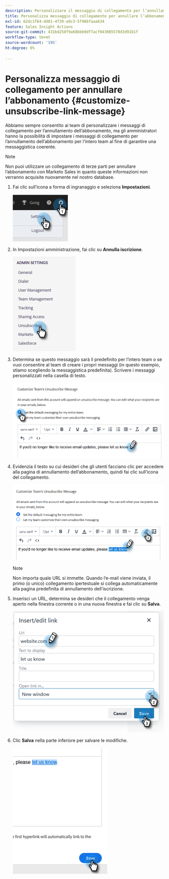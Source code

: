 ```yaml
---
description: Personalizzare il messaggio di collegamento per l’annullamento dell’iscrizione - Documentazione di Marketo - Documentazione del prodotto
title: Personalizza messaggio di collegamento per annullare l’abbonamento
exl-id: 62dc1f64-dd81-4f39-a9c3-5f986faaa634
feature: Sales Insight Actions
source-git-commit: 431bd258f9a68bbb9df7acf043085578d3d91b1f
workflow-type: tm+mt
source-wordcount: '195'
ht-degree: 0%

---
```


# Personalizza messaggio di collegamento per annullare l’abbonamento {#customize-unsubscribe-link-message}

Abbiamo sempre consentito ai team di personalizzare i messaggi di collegamento per l’annullamento dell’abbonamento, ma gli amministratori hanno la possibilità di impostare i messaggi di collegamento per l’annullamento dell’abbonamento per l’intero team al fine di garantire una messaggistica coerente.

>[!NOTE]
>
>Non puoi utilizzare un collegamento di terze parti per annullare l’abbonamento con Marketo Sales in quanto queste informazioni non verranno acquisite nuovamente nel nostro database.

1. Fai clic sull’icona a forma di ingranaggio e seleziona **Impostazioni**.

   ![](assets/customize-unsubscribe-link-message-1.png)

1. In Impostazioni amministrazione, fai clic su **Annulla iscrizione**.

   ![](assets/customize-unsubscribe-link-message-2.png)

1. Determina se questo messaggio sarà il predefinito per l’intero team o se vuoi consentire al team di creare i propri messaggi (in questo esempio, stiamo scegliendo la messaggistica predefinita). Scrivere i messaggi personalizzati nella casella di testo.

   ![](assets/customize-unsubscribe-link-message-3.png)

1. Evidenzia il testo su cui desideri che gli utenti facciano clic per accedere alla pagina di annullamento dell’abbonamento, quindi fai clic sull’icona del collegamento.

   ![](assets/customize-unsubscribe-link-message-4.png)

   >[!NOTE]
   >
   >Non importa quale URL si immette. Quando l’e-mail viene inviata, il primo (o unico) collegamento ipertestuale si collega automaticamente alla pagina predefinita di annullamento dell’iscrizione.

1. Inserisci un URL, determina se desideri che il collegamento venga aperto nella finestra corrente o in una nuova finestra e fai clic su **Salva**.

   ![](assets/customize-unsubscribe-link-message-5.png)

1. Clic **Salva** nella parte inferiore per salvare le modifiche.

   ![](assets/customize-unsubscribe-link-message-6.png)
